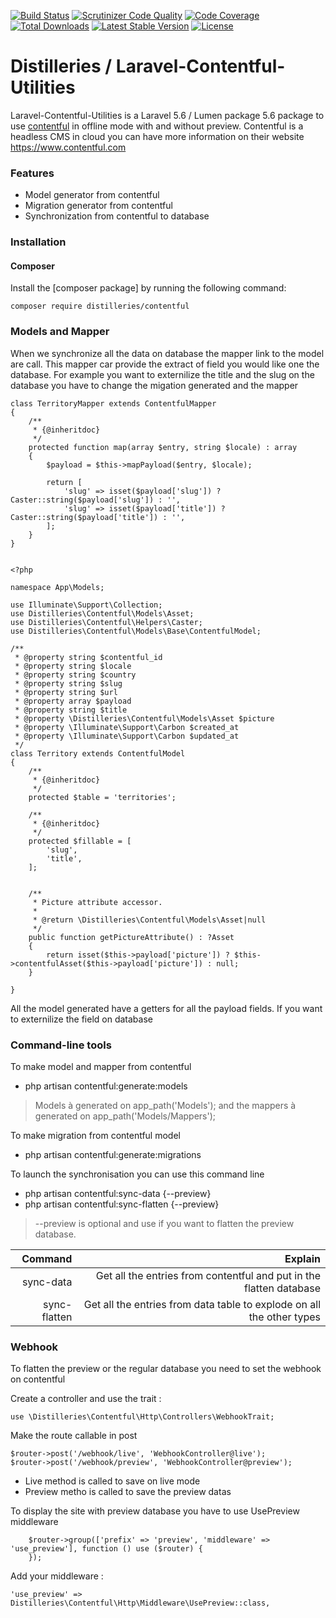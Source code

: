 [![Build Status](https://travis-ci.org/Distilleries/Laravel-Contentful-Utilities.svg?branch=master)](https://travis-ci.org/Distilleries/Laravel-Contentful-Utilities) 
[![Scrutinizer Code Quality](https://scrutinizer-ci.com/g/Distilleries/Laravel-Contentful-Utilities/badges/quality-score.png?b=master)](https://scrutinizer-ci.com/g/Distilleries/Laravel-Contentful-Utilities/?branch=master)
[![Code Coverage](https://scrutinizer-ci.com/g/Distilleries/Laravel-Contentful-Utilities/badges/coverage.png?b=master)](https://scrutinizer-ci.com/g/Distilleries/Laravel-Contentful-Utilities/?branch=master)
[![Total Downloads](https://poser.pugx.org/distilleries/contentful/downloads)](https://packagist.org/packages/distilleries/contentful)
[![Latest Stable Version](https://poser.pugx.org/distilleries/contentful/version)](https://packagist.org/packages/distilleries/contentful)
[![License](https://img.shields.io/badge/license-MIT-brightgreen.svg?style=flat)](LICENSE) 

# Distilleries / Laravel-Contentful-Utilities

Laravel-Contentful-Utilities is a Laravel 5.6 / Lumen package 5.6 package to use [contentful](https://www.contentful.com/) in offline mode with and without preview.
Contentful is a headless CMS in cloud you can have more information on their website https://www.contentful.com


### Features

* Model generator from contentful
* Migration generator from contentful
* Synchronization from contentful to database


### Installation
#### Composer
Install the [composer package] by running the following command:

    composer require distilleries/contentful

### Models and Mapper

When we synchronize all the data on database the mapper link to the model are call. This mapper car provide the extract of field you would like one the database.
For example you want to externilize the title and the slug on the database you have to change the migation generated and the mapper


    class TerritoryMapper extends ContentfulMapper
    {
        /**
         * {@inheritdoc}
         */
        protected function map(array $entry, string $locale) : array
        {
            $payload = $this->mapPayload($entry, $locale);
    
            return [
                'slug' => isset($payload['slug']) ? Caster::string($payload['slug']) : '',
                'slug' => isset($payload['title']) ? Caster::string($payload['title']) : '',
            ];
        }
    }
    
    
    <?php
    
    namespace App\Models;
    
    use Illuminate\Support\Collection;
    use Distilleries\Contentful\Models\Asset;
    use Distilleries\Contentful\Helpers\Caster;
    use Distilleries\Contentful\Models\Base\ContentfulModel;
    
    /**
     * @property string $contentful_id
     * @property string $locale
     * @property string $country
     * @property string $slug
     * @property string $url
     * @property array $payload
     * @property string $title
     * @property \Distilleries\Contentful\Models\Asset $picture
     * @property \Illuminate\Support\Carbon $created_at
     * @property \Illuminate\Support\Carbon $updated_at
     */
    class Territory extends ContentfulModel
    {
        /**
         * {@inheritdoc}
         */
        protected $table = 'territories';
    
        /**
         * {@inheritdoc}
         */
        protected $fillable = [
            'slug',
            'title',
        ];
    
    
        /**
         * Picture attribute accessor.
         *
         * @return \Distilleries\Contentful\Models\Asset|null
         */
        public function getPictureAttribute() : ?Asset
        {
            return isset($this->payload['picture']) ? $this->contentfulAsset($this->payload['picture']) : null;
        }
    
    }


 
All the model generated have a getters for all the payload fields. If you want to externilize the field on database


### Command-line tools

To make model and mapper from contentful

* php artisan contentful:generate:models

> Models à generated on app_path('Models'); and the mappers à generated on app_path('Models/Mappers');

To make migration from contentful model

* php artisan contentful:generate:migrations


To launch the synchronisation you can use this command line 

 * php artisan contentful:sync-data  {--preview}
 * php artisan contentful:sync-flatten  {--preview}
 
 > --preview is optional and use if you want to flatten the preview database.
 
 | Command | Explain |
 | -------: | -------: |
 | sync-data | Get all the entries from contentful and put in the flatten database | 
 | sync-flatten | Get all the entries from data table to explode on all the other types  |
 
 
 ### Webhook
 To flatten the preview or the regular database you need to set the webhook on contentful
 
 Create a controller and use the trait :
 
    use \Distilleries\Contentful\Http\Controllers\WebhookTrait;
    
    
Make the route callable in post 

    $router->post('/webhook/live', 'WebhookController@live');
    $router->post('/webhook/preview', 'WebhookController@preview');

* Live method is called to save on live mode
* Preview metho is called to save the preview datas


To display the site with preview database you have to use UsePreview middleware 

        $router->group(['prefix' => 'preview', 'middleware' => 'use_preview'], function () use ($router) {
        });


Add your middleware :

    'use_preview' => Distilleries\Contentful\Http\Middleware\UsePreview::class,
